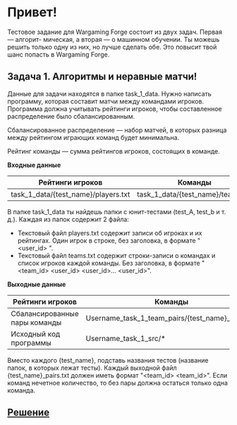 # Привет!

Тестовое задание для Wargaming Forge состоит из двух задач. Первая — алгорит-
мическая, а вторая — о машинном обучении. Ты можешь решить только одну из них,
но лучше сделать обе. Это повысит твой шанс попасть в Wargaming Forge.

## Задача 1. Алгоритмы и неравные матчи!

Данные для задачи находятся в папке task_1_data. Нужно написать программу, которая составит матчи между командами игроков. Программа должна учитывать рейтинги игроков, чтобы составленное распределение было сбалансированным.

Сбалансированное распределение — набор матчей, в которых разница между рейтингом играющих команд будет минимальна.

Рейтинг команды — сумма рейтингов игроков, состоящих в команде.

**Входные данные**

|Рейтинги игроков|Команды|
|---|---|
|task_1_data/{test_name}/players.txt|task_1_data/{test_name}/teams.txt|

В папке task_1_data ты найдешь папки с юнит-тестами (test_A, test_b и т. д.). Каждая из папок содержит 2 файла:
- Текстовый файл players.txt содержит записи об игроках и их рейтингах. Один игрок в строке, без заголовка, в формате "<user_id> <rating>".
- Текстовый файл teams.txt содержит строки-записи о командах и список игроков каждой команды. Без заголовка, в формате "<team_id> <user_id> <user_id>... <user_id>".

**Выходные данные**

|Рейтинги игроков|Команды|
|---|---|
|Сбалансированные пары команды|Username_task_1_team_pairs/{test_name}_pairs.txt|
|Исходный код программы|Username_task_1_src/*|

Вместо каждого {test_name}, подставь названия тестов (название папок, в которых лежат тесты). Каждый выходной файл {test_name}_pairs.txt должен иметь формат
"<team_id> <team_id>". Если команд нечетное количество, то без пары должна остаться только одна команда.

## [Решение](https://github.com/mxmaslin/Test-tasks/blob/master/tests_python/Wargaming%20Forge%20Task/Username_task_1_src.py "Решение алгоритмического задания конкурса Wargaming Forge")

